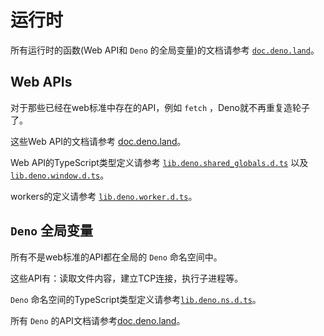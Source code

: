 # 运行时

所有运行时的函数(Web API和 `Deno` 的全局变量)的文档请参考
[`doc.deno.land`](https://doc.deno.land/https/github.com/denoland/deno/releases/latest/download/lib.deno.d.ts)。

## Web APIs

对于那些已经在web标准中存在的API，例如 `fetch` ，Deno就不再重复造轮子了。

这些Web API的文档请参考
[doc.deno.land](https://doc.deno.land/https/raw.githubusercontent.com/denoland/deno/master/cli/js/lib.deno.shared_globals.d.ts)。

Web API的TypeScript类型定义请参考
[`lib.deno.shared_globals.d.ts`](https://github.com/denoland/deno/blob/master/cli/js/lib.deno.shared_globals.d.ts)
以及
[`lib.deno.window.d.ts`](https://github.com/denoland/deno/blob/master/cli/js/lib.deno.window.d.ts)。

workers的定义请参考
[`lib.deno.worker.d.ts`](https://github.com/denoland/deno/blob/master/cli/js/lib.deno.worker.d.ts)。

## `Deno` 全局变量

所有不是web标准的API都在全局的 `Deno` 命名空间中。

这些API有：读取文件内容，建立TCP连接，执行子进程等。

`Deno` 命名空间的TypeScript类型定义请参考[`lib.deno.ns.d.ts`](https://github.com/denoland/deno/blob/master/cli/js/lib.deno.ns.d.ts)。

所有 `Deno` 的API文档请参考[doc.deno.land](https://doc.deno.land/https/raw.githubusercontent.com/denoland/deno/master/cli/js/lib.deno.ns.d.ts)。
